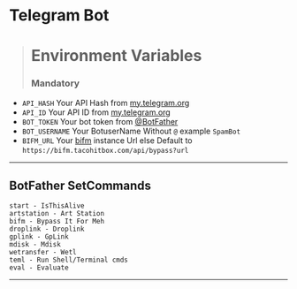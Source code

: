 # Telegram Bot

> # Environment Variables
> ### Mandatory 
- `API_HASH` Your API Hash from [my.telegram.org](https://my.telegram.org)
- `API_ID` Your API ID from [my.telegram.org](https://my.telegram.org)
- `BOT_TOKEN` Your bot token from [@BotFather](https://telegram.dog/BotFather)
- `BOT_USERNAME` Your BotuserName Without `@` example `SpamBot`
- `BIFM_URL` Your [bifm](https://github.com/tacohitbox/bypass-it-for-me) instance Url else Default to `https://bifm.tacohitbox.com/api/bypass?url`
---

## BotFather SetCommands

    start - IsThisAlive
    artstation - Art Station
    bifm - Bypass It For Meh
    droplink - Droplink
    gplink - GpLink
    mdisk - Mdisk
    wetransfer - Wetl
    teml - Run Shell/Terminal cmds
    eval - Evaluate

---
